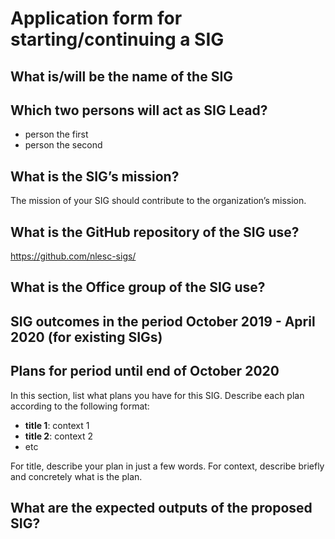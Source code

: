 # Application form for starting/continuing a SIG

## What is/will be the name of the SIG
<!--  Pick a name that reflects the goal of the SIG.
      Make it specific enough to be meaningful.
      But broad enough to give you room  to shift focus when necessary  -->

## Which two persons will act as SIG Lead?
<!--  Please make sure to have two SIG leads to reduce bus factor.
      SIG leads are allowed to write the hours dedicated to organizing
      SIG activities under the  XXX budget:
        Account:
        Project:
        Hour type:
        Notes:
       -->
- person the first
- person the second

## What is the SIG’s mission?
<!--  help text goes here  -->
The mission of your SIG should contribute to the organization’s mission.

## What is the GitHub repository of the SIG use?
<!--  Please transfer your SIG existing repo to this GitHub organization  -->
https://github.com/nlesc-sigs/<some-repo>

## What is the Office group of the SIG use?
<!--  help text goes here  -->

## SIG outcomes in the period October 2019 - April 2020 (for existing SIGs)
<!--  As simple list of activities in this period is enough.  -->

## Plans for period until end of October 2020
<!--  help text goes here  -->
In this section, list what plans you have for this SIG. Describe each plan according to the following format:

- **title 1**: context 1
- **title 2**: context 2
- etc

For title, describe your plan in just a few words. For context, describe briefly and concretely what is the plan.

## What are the expected outputs of the proposed SIG?
<!--  help text goes here  -->
